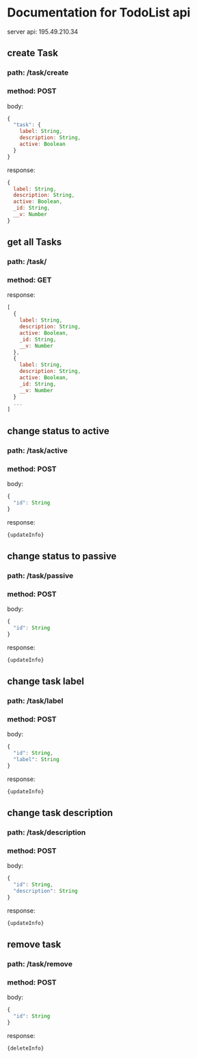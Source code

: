 # Documentation for TodoList api

server api: 195.49.210.34

## create Task
### path: /task/create
### method: POST


body:
```javascript
{
  "task": {
    label: String,
    description: String,
    active: Boolean
  }
}
```

response:
```javascript
{
  label: String,
  description: String,
  active: Boolean,
  _id: String,
  __v: Number
}
```


## get all Tasks
### path: /task/
### method: GET

response:
```javascript
[
  {
    label: String,
    description: String,
    active: Boolean,
    _id: String,
    __v: Number
  },
  {
    label: String,
    description: String,
    active: Boolean,
    _id: String,
    __v: Number
  }
  ...
]
```


## change status to active
### path: /task/active
### method: POST

body:
```javascript
{
  "id": String
}
```

response:
```javascript
{updateInfo}
```

## change status to passive
### path: /task/passive
### method: POST

body:
```javascript
{
  "id": String
}
```

response:
```javascript
{updateInfo}
```

## change task label
### path: /task/label
### method: POST

body:
```javascript
{
  "id": String,
  "label": String
}
```

response:
```javascript
{updateInfo}
```

## change task description
### path: /task/description
### method: POST

body:
```javascript
{
  "id": String,
  "description": String
}
```

response:
```javascript
{updateInfo}
```

## remove task
### path: /task/remove
### method: POST

body:
```javascript
{
  "id": String
}
```

response:
```javascript
{deleteInfo}
```